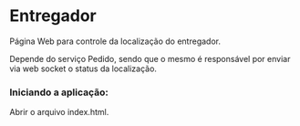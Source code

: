 # Entregador
Página Web para controle da localização do entregador.

Depende do serviço Pedido, sendo que o mesmo é responsável por enviar via web socket o status da localização.

### Iniciando a aplicação:

Abrir o arquivo index.html.
